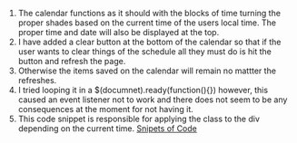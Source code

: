 1. The calendar functions as it should with the blocks of time turning the proper shades based on the current time of the users local time. The proper time and date will also be displayed at the top.
2. I have added a clear button at the bottom of the calendar so that if the user wants to clear things of the schedule all they must do is hit the button and refresh the page.
3. Otherwise the items saved on the calendar will remain no mattter the refreshes.
4. I tried looping it in a $(documnet).ready(function(){}) however, this caused an event listener not to work and there does not seem to be any consequences at the moment for not having it.
5. This code snippet is responsible for applying the class to the div depending on the current time.
   [Snipets of Code](/Screenshot-of-class-code.png)
